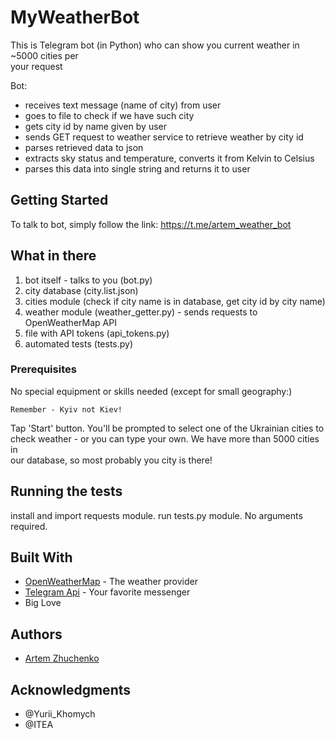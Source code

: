 # MyWeatherBot

This is Telegram bot (in Python) who can show you current weather in ~5000 cities per\
your request

Bot:
* receives text message (name of city) from user
* goes to file to check if we have such city
* gets city id by name given by user
* sends GET request to weather service to retrieve weather by city id
* parses retrieved data to json
* extracts sky status and temperature, converts it from Kelvin to Celsius
* parses this data into single string and returns it to user

## Getting Started

To talk to bot, simply follow the link: https://t.me/artem_weather_bot

## What in there

1. bot itself - talks to you (bot.py)
2. city database (city.list.json)
3. cities module (check if city name is in database, get city id by city name)
4. weather module (weather_getter.py) - sends requests to OpenWeatherMap API
5. file with API tokens (api_tokens.py)
6. automated tests (tests.py)

### Prerequisites

No special equipment or skills needed (except for small geography:)

```
Remember - Kyiv not Kiev!
```

Tap 'Start' button. You'll be prompted to select one of the Ukrainian cities to\
check weather - or you can type your own. We have more than 5000 cities in\
our database, so most probably you city is there!

## Running the tests

install and import requests module. run tests.py module. No arguments required.

## Built With

* [OpenWeatherMap](https://openweathermap.org/api) - The weather provider
* [Telegram Api](https://telegram.me/BotFather) - Your favorite messenger
* Big Love 

## Authors

* [Artem Zhuchenko](https://t.me/@artem_zhuchenko)

## Acknowledgments

* @Yurii_Khomych
* @ITEA
